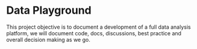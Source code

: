 # Data Playground
This project objective is to document a development of a full data analysis platform, we will document code, docs, discussions, best practice and overall decision making as we go.  
